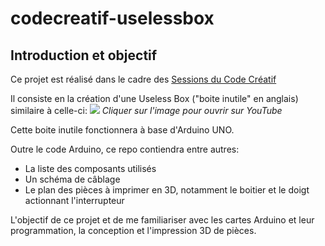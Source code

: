 # codecreatif-uselessbox
## Introduction et objectif
Ce projet est réalisé dans le cadre des [Sessions du Code Créatif](https://www.stereolux.org/sessions-du-code-creatif-0)

Il consiste en la création d'une Useless Box ("boite inutile" en anglais) similaire à celle-ci:
[![](https://img.youtube.com/vi/I0KWWJGUkHE/0.jpg)](https://www.youtube.com/watch?v=I0KWWJGUkHE)
<em>Cliquer sur l'image pour ouvrir sur YouTube</em>

Cette boite inutile fonctionnera à base d'Arduino UNO.

Outre le code Arduino, ce repo contiendra entre autres:
* La liste des composants utilisés
* Un schéma de câblage
* Le plan des pièces à imprimer en 3D, notamment le boitier et le doigt actionnant l'interrupteur

L'objectif de ce projet et de me familiariser avec les cartes Arduino et leur programmation, la conception et l'impression 3D de pièces.
